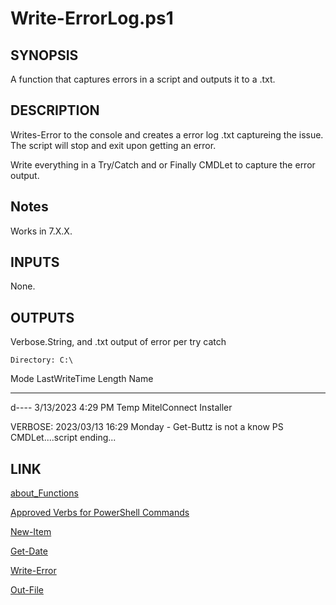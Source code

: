 # Write-ErrorLog.ps1

## SYNOPSIS

A function that captures errors in a script and outputs it to a .txt.

## DESCRIPTION

Writes-Error to the console and creates a error log .txt captureing the issue. The script will stop and exit upon getting an error.

Write everything in a Try/Catch and or Finally CMDLet to capture the error output.

## Notes

Works in 7.X.X.

## INPUTS

None.

## OUTPUTS

Verbose.String, and .txt output of error per try catch

    Directory: C:\

Mode                 LastWriteTime         Length Name

---

d----           3/13/2023  4:29 PM                Temp MitelConnect Installer

VERBOSE: 2023/03/13 16:29 Monday - Get-Buttz is not a know PS CMDLet....script ending...

## LINK

[about_Functions](https://learn.microsoft.com/en-us/powershell/module/microsoft.powershell.core/about/about_functions?view=powershell-7.3)

[Approved Verbs for PowerShell Commands](https://learn.microsoft.com/en-us/powershell/scripting/developer/cmdlet/approved-verbs-for-windows-powershell-commands?view=powershell-7.3)

[New-Item](https://learn.microsoft.com/en-us/powershell/module/microsoft.powershell.management/new-item?view=powershell-7.3)

[Get-Date](https://learn.microsoft.com/en-us/powershell/module/microsoft.powershell.utility/get-date?view=powershell-7.3)

[Write-Error](https://learn.microsoft.com/en-us/powershell/module/microsoft.powershell.utility/write-error?view=powershell-7.3)

[Out-File](https://learn.microsoft.com/en-us/powershell/module/microsoft.powershell.utility/out-file?view=powershell-7.3)
